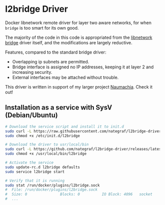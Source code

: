 # l2bridge Driver

Docker libnetwork remote driver for layer two aware networks, for when `bridge` is too smart for its own good.

The majority of the code in this code is appropriated from the [libnetwork bridge] driver itself, and the modifications
are largely reductive.

Features, compared to the standard bridge driver:
  * Overlapping ip subnets are permitted.
  * Bridge interface is assigned no IP addresses, keeping it at layer 2 and increasing security.
  * External interfaces may be attached without trouble.

This driver is written in support of my larger project [Naumachia]. Check it out!

[libnetwork bridge]: https://github.com/docker/libnetwork/tree/master/drivers/bridge
[Naumachia]: https://github.com/nategraf/Naumachia

## Installation as a service with SysV (Debian/Ubuntu)
```bash
# Download the service script and install it to init.d
sudo curl -L https://raw.githubusercontent.com/nategraf/l2bridge-driver/master/sysv.sh -o /etc/init.d/l2bridge
sudo chmod +x /etc/init.d/l2bridge

# Download the driver to usr/local/bin
sudo curl -L https://github.com/nategraf/l2bridge-driver/releases/latest/download/l2bridge-driver.linux.amd64 -o /usr/local/bin/l2bridge
sudo chmod +x /usr/local/bin/l2bridge

# Activate the service
sudo update-rc.d l2bridge defaults
sudo service l2bridge start

# Verify that it is running
sudo stat /run/docker/plugins/l2bridge.sock
#  File: /run/docker/plugins/l2bridge.sock
#  Size: 0               Blocks: 0          IO Block: 4096   socket
#  ...
```
